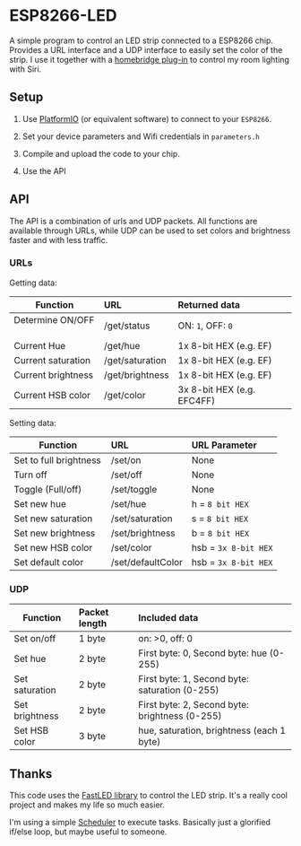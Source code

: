 # ESP8266-LED

A simple program to control an LED strip connected to a ESP8266 chip. Provides a URL interface and a UDP interface to easily set the color of the strip. I use it together with a [homebridge plug-in](https://github.com/christophhagen/homebridge-ESP-HSV) to control my room lighting with Siri.

## Setup

1. Use [PlatformIO](http://platformio.org) (or equivalent software) to connect to your `ESP8266`.

2. Set your device parameters and Wifi credentials in `parameters.h`

3. Compile and upload the code to your chip.

4. Use the API

## API

The API is a combination of urls and UDP packets. All functions are available through URLs, while UDP can be used to set colors and brightness faster and with less traffic.

### URLs

Getting data:

| Function           | URL              | Returned data              |
| ------------------ |:---------------- |:-------------------------- |
| Determine ON/OFF   | /get/status      | ON: `1`, OFF: `0`          |
| Current Hue        | /get/hue         | 1x 8-bit HEX (e.g. EF)     |
| Current saturation | /get/saturation  | 1x 8-bit HEX (e.g. EF)     |
| Current brightness | /get/brightness  | 1x 8-bit HEX (e.g. EF)     |
| Current HSB color  | /get/color       | 3x 8-bit HEX (e.g. EFC4FF) |

Setting data:

| Function               | URL               | URL Parameter       |
| ---------------------- |:----------------- |:------------------- |
| Set to full brightness | /set/on           | None                |
| Turn off               | /set/off          | None                |
| Toggle (Full/off)      | /set/toggle       | None                |
| Set new hue            | /set/hue          | h = `8 bit HEX`     |
| Set new saturation     | /set/saturation   | s = `8 bit HEX`     |
| Set new brightness     | /set/brightness   | b = `8 bit HEX`     |
| Set new HSB color      | /set/color        | hsb = `3x 8-bit HEX`|
| Set default color      | /set/defaultColor | hsb = `3x 8-bit HEX`|

### UDP

| Function       | Packet length | Included data                                  |
| -------------- |:------------- |:---------------------------------------------- |
| Set on/off     | 1 byte        | on: >0, off: 0                                 |
| Set hue        | 2 byte        | First byte: 0, Second byte: hue (0-255)        |
| Set saturation | 2 byte        | First byte: 1, Second byte: saturation (0-255) |
| Set brightness | 2 byte        | First byte: 2, Second byte: brightness (0-255) |
| Set HSB color  | 3 byte        | hue, saturation, brightness (each 1 byte)      |

## Thanks

This code uses the [FastLED library](fastled.io) to control the LED strip. It's a really cool project and makes my life so much easier.

I'm using a simple [Scheduler](https://github.com/christophhagen/ArduinoScheduler) to execute tasks. Basically just a glorified if/else loop, but maybe useful to someone.
